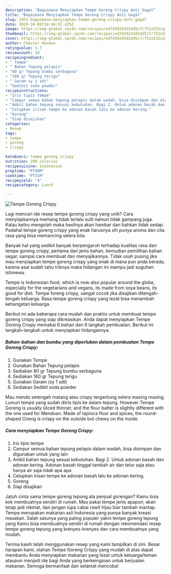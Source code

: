 ```yaml
---
description: "Bagaimana Menyiapkan Tempe Goreng Crispy Anti Gagal"
title: "Bagaimana Menyiapkan Tempe Goreng Crispy Anti Gagal"
slug: 2451-bagaimana-menyiapkan-tempe-goreng-crispy-anti-gagal
date: 2020-10-05T10:44:57.425Z
image: https://img-global.cpcdn.com/recipes/ed7459243d24d5c7/751x532cq70/tempe-goreng-crispy-foto-resep-utama.jpg
thumbnail: https://img-global.cpcdn.com/recipes/ed7459243d24d5c7/751x532cq70/tempe-goreng-crispy-foto-resep-utama.jpg
cover: https://img-global.cpcdn.com/recipes/ed7459243d24d5c7/751x532cq70/tempe-goreng-crispy-foto-resep-utama.jpg
author: Chester Harmon
ratingvalue: 3.7
reviewcount: 10
recipeingredient:
- " Tempe"
- " Bahan Tepung pelapis"
- "80 gr Tepung bumbu serbaguna"
- "160 gr Tepung terigu"
- " Garam sy 1 sdt"
- "Sedikit soda powder"
recipeinstructions:
- "Iris tipis tempe"
- "Campur semua bahan tepung pelapis dalam wadah, bisa disimpan dan digunakan untuk yang lain"
- "Ambil bahan tepung sesuai kebutuhan. Bagi 2. Untuk adonan basah dan adonan kering. Adonan basah tinggal tambah air dan telur saja atau hanya air saja tidak apa apa"
- "Celupkan irisan tempe ke adonan basah lalu ke adonan kering."
- "Goreng"
- "Siap disajikan"
categories:
- Resep
tags:
- tempe
- goreng
- crispy

katakunci: tempe goreng crispy 
nutrition: 298 calories
recipecuisine: Indonesian
preptime: "PT40M"
cooktime: "PT31M"
recipeyield: "4"
recipecategory: Lunch

---
```



![Tempe Goreng Crispy](https://img-global.cpcdn.com/recipes/ed7459243d24d5c7/751x532cq70/tempe-goreng-crispy-foto-resep-utama.jpg)

Lagi mencari ide resep tempe goreng crispy yang unik? Cara menyiapkannya memang tidak terlalu sulit namun tidak gampang juga. Kalau keliru mengolah maka hasilnya akan hambar dan bahkan tidak sedap. Padahal tempe goreng crispy yang enak harusnya sih punya aroma dan cita rasa yang bisa memancing selera kita.

Banyak hal yang sedikit banyak berpengaruh terhadap kualitas rasa dari tempe goreng crispy, pertama dari jenis bahan, kemudian pemilihan bahan segar, sampai cara membuat dan menyajikannya. Tidak usah pusing jika mau menyiapkan tempe goreng crispy yang enak di mana pun anda berada, karena asal sudah tahu triknya maka hidangan ini mampu jadi suguhan istimewa.

Tempe is Indonesian food, which is now also popular around the globe, especially for the vegetarians and vegans, its made from soya beans, its good for diet. Tempe foreng crispy, sangat cocok jika disajikan ditengah-tengah keluarga. Rasa tempe goreng crispy yang lezat bisa menambah kehangatan keluarga.


Berikut ini ada beberapa cara mudah dan praktis untuk membuat tempe goreng crispy yang siap dikreasikan. Anda dapat menyiapkan Tempe Goreng Crispy memakai 6 bahan dan 6 langkah pembuatan. Berikut ini langkah-langkah untuk menyiapkan hidangannya.

<!--inarticleads1-->

##### Bahan-bahan dan bumbu yang diperlukan dalam pembuatan Tempe Goreng Crispy:

1. Gunakan  Tempe
1. Gunakan  Bahan Tepung pelapis
1. Sediakan 80 gr Tepung bumbu serbaguna
1. Sediakan 160 gr Tepung terigu
1. Gunakan  Garam (sy 1 sdt)
1. Sediakan Sedikit soda powder


Mau mendo setengah matang atau crispy tergantung selera masing masing. Lumuri tempe yang sudah diiris tipis ke dalam tepung. However Tempe Goreng is usually sliced thinner, and the flour batter is slightly different with the one used for Mendoan. Made of tapioca flour and spices, the round-shaped Cireng is crispy on the outside but chewy on the inside. 

<!--inarticleads2-->

##### Cara menyiapkan Tempe Goreng Crispy:

1. Iris tipis tempe
1. Campur semua bahan tepung pelapis dalam wadah, bisa disimpan dan digunakan untuk yang lain
1. Ambil bahan tepung sesuai kebutuhan. Bagi 2. Untuk adonan basah dan adonan kering. Adonan basah tinggal tambah air dan telur saja atau hanya air saja tidak apa apa
1. Celupkan irisan tempe ke adonan basah lalu ke adonan kering.
1. Goreng
1. Siap disajikan


Jatuh cinta sama tempe goreng tepung ala penjual gorengan? Kamu bisa kok membuatnya sendiri di rumah. Mau pakai tempe jenis apapun, akan tetap jadi nikmat, dan jangan lupa cabai rawit hijau biar tambah mantap. Tempe merupakan makanan asli Indonesia yang punya banyak kreasi masakan. Salah satunya yang paling populer yakni tempe goreng tepung yang Kamu bisa membuatnya sendiri di rumah dengan rekomendasi resep tempe goreng tepung yang krenyes-krenyes dan cara membuatnya yang mudah. 

Terima kasih telah menggunakan resep yang kami tampilkan di sini. Besar harapan kami, olahan Tempe Goreng Crispy yang mudah di atas dapat membantu Anda menyiapkan makanan yang lezat untuk keluarga/teman ataupun menjadi ide bagi Anda yang berkeinginan untuk berjualan makanan. Semoga bermanfaat dan selamat mencoba!
